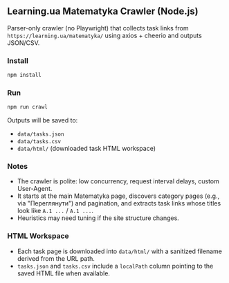 ## Learning.ua Matematyka Crawler (Node.js)

Parser-only crawler (no Playwright) that collects task links from `https://learning.ua/matematyka/` using axios + cheerio and outputs JSON/CSV.

### Install

```bash
npm install
```

### Run

```bash
npm run crawl
```

Outputs will be saved to:

- `data/tasks.json`
- `data/tasks.csv`
 - `data/html/` (downloaded task HTML workspace)

### Notes

- The crawler is polite: low concurrency, request interval delays, custom User-Agent.
- It starts at the main Matematyka page, discovers category pages (e.g., via "Переглянути") and pagination, and extracts task links whose titles look like `A.1 ...` / `А.1 ...`.
- Heuristics may need tuning if the site structure changes.

### HTML Workspace

- Each task page is downloaded into `data/html/` with a sanitized filename derived from the URL path.
- `tasks.json` and `tasks.csv` include a `localPath` column pointing to the saved HTML file when available.



